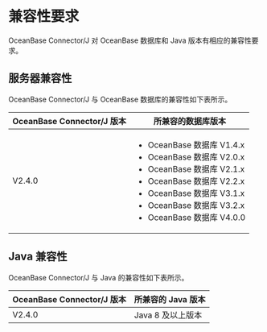 # 兼容性要求 

OceanBase Connector/J 对 OceanBase 数据库和 Java 版本有相应的兼容性要求。

## 服务器兼容性 

OceanBase Connector/J 与 OceanBase 数据库的兼容性如下表所示。


| **OceanBase Connector/J 版本** |       **所兼容的数据库版本**    |
|----------------------------------|-------------------------------------|
| V2.4.0                           | <ul><li> OceanBase 数据库 V1.4.x </li>  <li> OceanBase 数据库 V2.0.x</li>   <li> OceanBase 数据库 V2.1.x</li>   <li> OceanBase 数据库 V2.2.x </li>  <li> OceanBase 数据库 V3.1.x</li>   <li> OceanBase 数据库 V3.2.x </li>   <li> OceanBase 数据库 V4.0.0</li> </ul>   |



## Java 兼容性 

OceanBase Connector/J 与 Java 的兼容性如下表所示。

| **OceanBase Connector/J 版本** |          **所兼容的 Java 版本**         |
|----------------------------------|-----------------------------------------|
| V2.4.0           | Java 8 及以上版本 |



